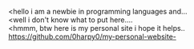 <hello i am a newbie in programming languages and...<br>
<well i don't know what to put here....<br>
<hmmm, btw here is my personal site i hope it helps..<br>
https://github.com/0harpy0/my-personal-website-
